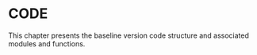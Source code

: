 # CODE

This chapter presents the baseline version code structure and associated modules and functions.